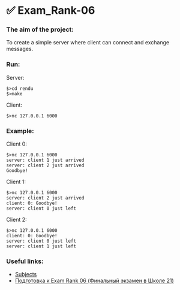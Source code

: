 # ✅ Exam_Rank-06
### The aim of the project:
To create a simple server where client can connect and exchange messages.
### Run:
Server:
```
$>cd rendu
$>make
```
Client:
```
$>nc 127.0.0.1 6000
```
### Example:
Client 0:
```
$>nc 127.0.0.1 6000
server: client 1 just arrived
server: client 2 just arrived
Goodbye!
```
Client 1:
```
$>nc 127.0.0.1 6000
server: client 2 just arrived
client: 0: Goodbye!
server: client 0 just left
```
Client 2:
```
$>nc 127.0.0.1 6000
client: 0: Goodbye!
server: client 0 just left
server: client 1 just left
```
### Useful links:
- [Subjects](https://github.com/markveligod/examrank-02-03-04-05-06/tree/master/examRank06/subjects/mini_serv)
- [Подготовка к Exam Rank 06 (Финальный экзамен в Школе 21)](https://www.youtube.com/watch?v=8yGea5tK6oQ)
